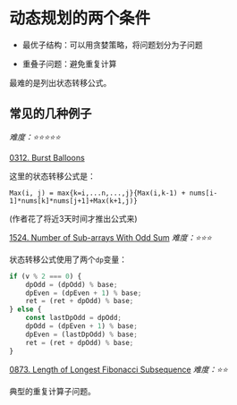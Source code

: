 # 动态规划的两个条件

- 最优子结构：可以用贪婪策略，将问题划分为子问题

- 重叠子问题：避免重复计算

最难的是列出状态转移公式。

## 常见的几种例子

*难度：⭐️⭐️⭐️⭐️⭐️*

[0312. Burst Balloons](../0312.ts)

这里的状态转移公式是：
```
Max(i, j) = max{k=i,...n,...,j}{Max(i,k-1) + nums[i-1]*nums[k]*nums[j+1]+Max(k+1,j)}
```
(作者花了将近3天时间才推出公式来)

[1524. Number of Sub-arrays With Odd Sum](../1524.ts)
*难度：⭐️⭐️⭐️*

状态转移公式使用了两个`dp`变量：
```typescript
if (v % 2 === 0) {
    dpOdd = (dpOdd) % base;
    dpEven = (dpEven + 1) % base;
    ret = (ret + dpOdd) % base;
} else {
    const lastDpOdd = dpOdd;
    dpOdd = (dpEven + 1) % base;
    dpEven = (lastDpOdd) % base;
    ret = (ret + dpOdd) % base;
}
```

[0873. Length of Longest Fibonacci Subsequence](../0873.ts)
*难度：⭐️⭐️*

典型的重复计算子问题。